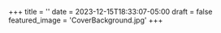 +++
title = ''
date = 2023-12-15T18:33:07-05:00
draft = false
featured_image = 'CoverBackground.jpg'
+++

